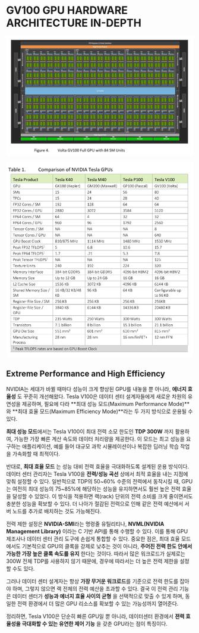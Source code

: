 # GV100 GPU HARDWARE ARCHITECTURE IN-DEPTH
![alt text](/CUDA_cpp_Programming/GPU-inside/_Images/1_1.png)

![alt text](/CUDA_cpp_Programming/GPU-inside/_Images/1_2.png)

## Extreme Performance and High Efficiency
NVIDIA는 세대가 바뀔 때마다 성능이 크게 향상된 GPU를 내놓을 뿐 아니라, **에너지 효율성** 도 꾸준히 개선해왔다. Tesla V100은 데이터 센터 설계자들에게 새로운 차원의 유연성을 제공하며, 필요에 다라 **최대 성능 모드(Maximum Performance Mode)**와 **최대 효율 모드(Maximum Efficiency Mode)**라는 두 가지 방식으로 운용될 수 있다.

**최대 성능 모드**에서는 Tesla V100이 최대 전력 소모 한도인 **TDP 300W** 까지 활용하여, 가능한 가장 빠른 계산 속도와 데이터 처리량을 제공한다. 이 모드는 최고 성능을 요구하는 애플리케이션, 예를 들어 대규모 과학 시뮬레이션이나 복잡한 딥러닝 학습 작업을 가속화할 때 최적이다.

반대로, **최대 효율 모드** 는 성능 대비 전력 효율을 극대화하도록 설계된 운용 방식이다. 데이터 센터 관리자는 Tesla V100을 **전력/성능 곡선** 상에서 최적 효율을 내는 지점에 맞춰 설정할 수 있다. 일반적으로 TDP의 50~60% 수준의 전력에서 동작시킬 때, GPU는 여전히 최대 성능의 75~85%에 해당하는 성능을 유지하면서도 훨씬 높은 전력 효율을 달성할 수 있었다. 이 방식을 적용하면 랙(rack) 단위의 전력 소비를 크게 줄이면서도 충분한 성능을 확보할 수 있다. 더 나아가 절감된 전력으로 인해 같은 전력 예산에서 서버 노드를 추가로 배치하는 것도 가능해진다.

전력 제한 설정은 **NVIDIA-SMI**라는 명령줄 유틸리티나, **NVML(NVIDIA Management Library)** 이라는 C 기반 API를 통해 수행할 수 있다. 이를 통해 GPU 제조사나 데이터 센터 관리 도구에 손쉽게 통합할 수 있다. 중요한 점은, 최대 효율 모드에서도 기본적으로 GPU의 클록을 강제로 낮추는 것이 아니라, **주어진 전력 한도 안에서 가능한 가장 높은 클록 속도를 유지** 한다는 것이다. 따라서 많은 워크로드가 실제로는 300W 전체 TDP를 사용하지 않기 때문에, 경우에 따라서는 더 높은 전력 제한을 설정할 수도 있다.

그러나 데이터 센터 설계자는 항상 **가장 무거운 워크로드**를 기준으로 전력 한도를 잡아야 하며, 그렇지 않으면 랙 전체의 전력 예산을 초과할 수 있다. 결국 이 전력 관리 기능은 데이터 센터가 **성능과 에너지 효율 사이의 균형** 을 선택적으로 맞출 수 있게 하며, 동일한 전력 환경에서 더 많은 GPU 리소스를 확보할 수 있는 가능성까지 열어준다.

정리하면, Tesla V100은 단순히 빠른 GPU일 뿐 아니라, 데이터센터 환경에서 **젼력 효율성을 극대화할 수 있는 유연한 제어 기능** 을 갖춘 GPU라는 점이 특징이다.